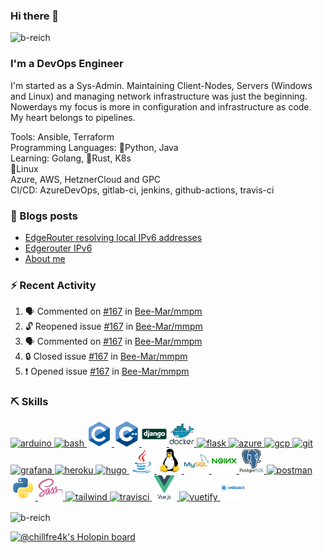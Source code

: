 ### Hi there 👋
<img src="https://komarev.com/ghpvc/?username=b-reich&style=flat-square" alt="b-reich" />

### I'm a DevOps Engineer
I'm started as a Sys-Admin. Maintaining Client-Nodes, Servers (Windows and Linux) and managing network infrastructure was just the beginning.
Nowerdays my focus is more in configuration and infrastructure as code. My heart belongs to pipelines.


Tools: Ansible, Terraform \
Programming Languages: 🐍Python, Java \
Learning: Golang, 🦀Rust, K8s \
🐧Linux \
Azure, AWS, HetznerCloud and GPC \
CI/CD: AzureDevOps, gitlab-ci, jenkins, github-actions, travis-ci

### 📰 Blogs posts
<!-- BLOG-POST-LIST:START -->
- [EdgeRouter resolving local IPv6 addresses](https://benjaminreich.de/posts/edgerouter-resolving-local-ipv6-addresses/)
- [Edgerouter IPv6](https://benjaminreich.de/posts/configure-ipv6-on-a-edgerouter/)
- [About me](https://benjaminreich.de/about/)
<!-- BLOG-POST-LIST:END -->

### :zap: Recent Activity
<!--START_SECTION:activity-->
1. 🗣 Commented on [#167](https://github.com/Bee-Mar/mmpm/issues/167#issuecomment-1937796205) in [Bee-Mar/mmpm](https://github.com/Bee-Mar/mmpm)
2. 🔓 Reopened issue [#167](https://github.com/Bee-Mar/mmpm/issues/167) in [Bee-Mar/mmpm](https://github.com/Bee-Mar/mmpm)
3. 🗣 Commented on [#167](https://github.com/Bee-Mar/mmpm/issues/167#issuecomment-1937793177) in [Bee-Mar/mmpm](https://github.com/Bee-Mar/mmpm)
4. 🔒 Closed issue [#167](https://github.com/Bee-Mar/mmpm/issues/167) in [Bee-Mar/mmpm](https://github.com/Bee-Mar/mmpm)
5. ❗ Opened issue [#167](https://github.com/Bee-Mar/mmpm/issues/167) in [Bee-Mar/mmpm](https://github.com/Bee-Mar/mmpm)
<!--END_SECTION:activity-->

### ⛏ Skills
<p align="left"> <a href="https://www.arduino.cc/" target="_blank"> <img src="https://cdn.worldvectorlogo.com/logos/arduino-1.svg" alt="arduino" width="40" height="40"/> </a> <a href="https://www.gnu.org/software/bash/" target="_blank"> <img src="https://www.vectorlogo.zone/logos/gnu_bash/gnu_bash-icon.svg" alt="bash" width="40" height="40"/> </a> <a href="https://www.cprogramming.com/" target="_blank"> <img src="https://raw.githubusercontent.com/devicons/devicon/master/icons/c/c-original.svg" alt="c" width="40" height="40"/> </a> <a href="https://www.w3schools.com/cpp/" target="_blank"> <img src="https://raw.githubusercontent.com/devicons/devicon/master/icons/cplusplus/cplusplus-original.svg" alt="cplusplus" width="40" height="40"/> </a> <a href="https://www.djangoproject.com/" target="_blank"> <img src="https://raw.githubusercontent.com/devicons/devicon/master/icons/django/django-original.svg" alt="django" width="40" height="40"/> </a> <a href="https://www.docker.com/" target="_blank"> <img src="https://raw.githubusercontent.com/devicons/devicon/master/icons/docker/docker-original-wordmark.svg" alt="docker" width="40" height="40"/> </a> <a href="https://flask.palletsprojects.com/" target="_blank"> <img src="https://www.vectorlogo.zone/logos/pocoo_flask/pocoo_flask-icon.svg" alt="flask" width="40" height="40"/> </a> <a href="https://azure.microsoft.com/en-in/" target="_blank" rel="noreferrer"> <img src="https://www.vectorlogo.zone/logos/microsoft_azure/microsoft_azure-icon.svg" alt="azure" width="40" height="40"/> </a> <a href="https://cloud.google.com" target="_blank"> <img src="https://www.vectorlogo.zone/logos/google_cloud/google_cloud-icon.svg" alt="gcp" width="40" height="40"/> </a> <a href="https://git-scm.com/" target="_blank"> <img src="https://www.vectorlogo.zone/logos/git-scm/git-scm-icon.svg" alt="git" width="40" height="40"/> </a> <a href="https://grafana.com" target="_blank"> <img src="https://www.vectorlogo.zone/logos/grafana/grafana-icon.svg" alt="grafana" width="40" height="40"/> </a> <a href="https://heroku.com" target="_blank"> <img src="https://www.vectorlogo.zone/logos/heroku/heroku-icon.svg" alt="heroku" width="40" height="40"/> </a> <a href="https://gohugo.io/" target="_blank"> <img src="https://api.iconify.design/logos-hugo.svg" alt="hugo" width="40" height="40"/> </a> <a href="https://www.java.com" target="_blank"> <img src="https://raw.githubusercontent.com/devicons/devicon/master/icons/java/java-original.svg" alt="java" width="40" height="40"/> </a> <a href="https://www.linux.org/" target="_blank"> <img src="https://raw.githubusercontent.com/devicons/devicon/master/icons/linux/linux-original.svg" alt="linux" width="40" height="40"/> </a> <a href="https://www.mysql.com/" target="_blank"> <img src="https://raw.githubusercontent.com/devicons/devicon/master/icons/mysql/mysql-original-wordmark.svg" alt="mysql" width="40" height="40"/> </a> <a href="https://www.nginx.com" target="_blank"> <img src="https://raw.githubusercontent.com/devicons/devicon/master/icons/nginx/nginx-original.svg" alt="nginx" width="40" height="40"/> </a> <a href="https://www.postgresql.org" target="_blank"> <img src="https://raw.githubusercontent.com/devicons/devicon/master/icons/postgresql/postgresql-original-wordmark.svg" alt="postgresql" width="40" height="40"/> </a> <a href="https://postman.com" target="_blank"> <img src="https://www.vectorlogo.zone/logos/getpostman/getpostman-icon.svg" alt="postman" width="40" height="40"/> </a> <a href="https://www.python.org" target="_blank"> <img src="https://raw.githubusercontent.com/devicons/devicon/master/icons/python/python-original.svg" alt="python" width="40" height="40"/> </a> <a href="https://sass-lang.com" target="_blank"> <img src="https://raw.githubusercontent.com/devicons/devicon/master/icons/sass/sass-original.svg" alt="sass" width="40" height="40"/> </a> <a href="https://tailwindcss.com/" target="_blank"> <img src="https://www.vectorlogo.zone/logos/tailwindcss/tailwindcss-icon.svg" alt="tailwind" width="40" height="40"/> </a> <a href="https://travis-ci.org" target="_blank"> <img src="https://www.vectorlogo.zone/logos/travis-ci/travis-ci-icon.svg" alt="travisci" width="40" height="40"/> </a> <a href="https://vuejs.org/" target="_blank"> <img src="https://raw.githubusercontent.com/devicons/devicon/master/icons/vuejs/vuejs-original-wordmark.svg" alt="vuejs" width="40" height="40"/> </a> <a href="https://vuetifyjs.com/en/" target="_blank"> <img src="https://bestofjs.org/logos/vuetify.svg" alt="vuetify" width="40" height="40"/> </a> <a href="https://webpack.js.org" target="_blank"> <img src="https://raw.githubusercontent.com/devicons/devicon/d00d0969292a6569d45b06d3f350f463a0107b0d/icons/webpack/webpack-original-wordmark.svg" alt="webpack" width="40" height="40"/> </a> </p>

<img align="center" src="https://github-readme-stats.vercel.app/api?username=b-reich&show_icons=true&count_private=true" alt="b-reich" />
<!---
<p align="center">
<a href="https://twitter.com/chillfre4k" target="blank"><img align="center" src="https://cdn.jsdelivr.net/npm/simple-icons@3.0.1/icons/twitter.svg" alt="chillfre4k" height="30" width="30" /></a>
</p>
-->

[![@chillfre4k's Holopin board](https://holopin.io/api/user/board?user=chillfre4k)](https://holopin.io/@chillfre4k)
